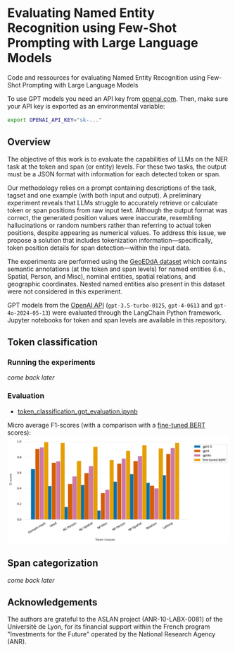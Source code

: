 # Evaluating Named Entity Recognition using Few-Shot Prompting with Large Language Models


Code and ressources for evaluating Named Entity Recognition using Few-Shot Prompting with Large Language Models



To use GPT models you need an API key from [openai.com](https://platform.openai.com/api-keys). 
Then, make sure your API key is exported as an environmental variable:

```sh
export OPENAI_API_KEY="sk-..."
```


## Overview

The objective of this work is to evaluate the capabilities of LLMs on the NER task at the token and span (or entity) levels. 
For these two tasks, the output must be a JSON format with information for each detected token or span.

Our methodology relies on a prompt containing descriptions of the task, tagset and one example (with both input and output). 
A preliminary experiment reveals that LLMs struggle to accurately retrieve or calculate token or span positions from raw input text. 
Although the output format was correct, the generated position values were inaccurate, resembling hallucinations or random numbers rather than referring to actual token positions, despite appearing as numerical values.
To address this issue, we propose a solution that includes tokenization information—specifically, token position details for span detection—within the input data.

The experiments are performed using the [GeoEDdA dataset](https://huggingface.co/datasets/GEODE/GeoEDdA) which contains semantic annotations (at the token and span levels) for named entities (i.e., Spatial, Person, and Misc), nominal entities, spatial relations, and geographic coordinates. Nested named entities also present in this dataset were not considered in this experiment.

GPT models from the [OpenAI API](https://openai.com) (`gpt-3.5-turbo-0125`, `gpt-4-0613` and `gpt-4o-2024-05-13`) were evaluated through the LangChain Python framework. 
Jupyter notebooks for token and span levels are available in this repository.


## Token classification

### Running the experiments

*come back later*

### Evaluation

* [token_classification_gpt_evaluation.ipynb](https://github.com/GEODE-project/ner-llm/blob/main/token_classification_gpt_evaluation.ipynb)

Micro average F1-scores (with a comparison with a [fine-tuned BERT](https://huggingface.co/GEODE/bert-base-french-cased-edda-ner) scores):
![Token classification evaluation](evaluations/token_classification_gpt_vs_bert_f1scores.png)


## Span categorization

*come back later*



## Acknowledgements

The authors are grateful to the ASLAN project (ANR-10-LABX-0081) of the Université de Lyon, for its financial support within the French program "Investments for the Future" operated by the National Research Agency (ANR).


